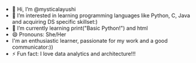 - 👋 Hi, I’m @mysticalayushi
- 👀 I’m interested in learning programming languages like Python, C, Java and acquiring DS specific skillset:) 
- 🌱 I’m currently learning print("Basic Python!") and html
- 😄 Pronouns: She/Her
- I'm an enthusiastic learner, passionate for my work and a good communicator:))
- ⚡ Fun fact: I love data analytics and architecture!!!

<!---
mysticalayushi/mysticalayushi is a ✨ special ✨ repository because its `README.md` (this file) appears on your GitHub profile.
You can click the Preview link to take a look at your changes.
--->

